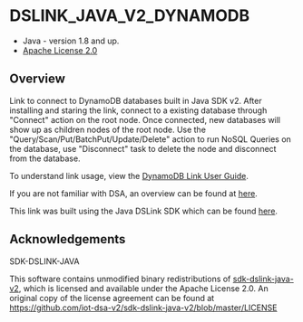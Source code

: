 # DSLINK_JAVA_V2_DYNAMODB

* Java - version 1.8 and up.
* [Apache License 2.0](http://www.apache.org/licenses/LICENSE-2.0)


## Overview

Link to connect to DynamoDB databases built in Java SDK v2. After installing and staring the link, connect to a existing database through "Connect" action on the root node. Once connected, new databases will show up as children nodes of the root node. Use the "Query/Scan/Put/BatchPut/Update/Delete" action to run NoSQL Queries on the database, use "Disconnect" task to delete the node and disconnect from the database.

To understand link usage, view the [DynamoDB Link User Guide](https://github.com/iot-dsa-v2/dslink-java-v2-dynamodb/blob/master/DynamoDB-Link-User-Guide.pdf).

If you are not familiar with DSA, an overview can be found at
[here](http://iot-dsa.org/get-started/how-dsa-works).

This link was built using the Java DSLink SDK which can be found
[here](https://github.com/iot-dsa-v2/sdk-dslink-java).


## Acknowledgements

SDK-DSLINK-JAVA

This software contains unmodified binary redistributions of 
[sdk-dslink-java-v2](https://github.com/iot-dsa-v2/sdk-dslink-java-v2), which is licensed 
and available under the Apache License 2.0. An original copy of the license agreement can be found 
at https://github.com/iot-dsa-v2/sdk-dslink-java-v2/blob/master/LICENSE
